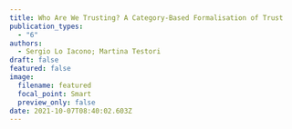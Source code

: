 ```yaml
---
title: Who Are We Trusting? A Category-Based Formalisation of Trust
publication_types:
  - "6"
authors:
  - Sergio Lo Iacono; Martina Testori
draft: false
featured: false
image:
  filename: featured
  focal_point: Smart
  preview_only: false
date: 2021-10-07T08:40:02.603Z
---
```

